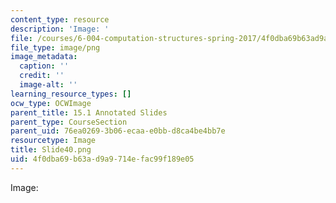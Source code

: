 ```yaml
---
content_type: resource
description: 'Image: '
file: /courses/6-004-computation-structures-spring-2017/4f0dba69b63ad9a9714efac99f189e05_Slide40.png
file_type: image/png
image_metadata:
  caption: ''
  credit: ''
  image-alt: ''
learning_resource_types: []
ocw_type: OCWImage
parent_title: 15.1 Annotated Slides
parent_type: CourseSection
parent_uid: 76ea0269-3b06-ecaa-e0bb-d8ca4be4bb7e
resourcetype: Image
title: Slide40.png
uid: 4f0dba69-b63a-d9a9-714e-fac99f189e05
---
```

Image: 


